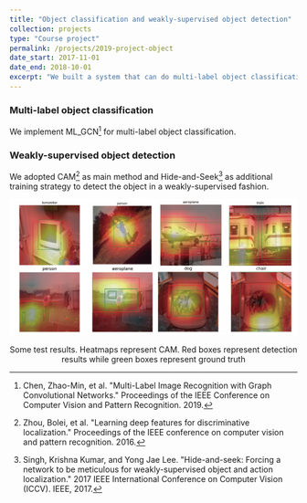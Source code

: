 ```yaml
---
title: "Object classification and weakly-supervised object detection"
collection: projects
type: "Course project"
permalink: /projects/2019-project-object
date_start: 2017-11-01
date_end: 2018-10-01
excerpt: "We built a system that can do multi-label object classification and weakly-supervised object detection"
---
```


### Multi-label object classification

We implement ML_GCN[^ref1] for multi-label object classification.

### Weakly-supervised object detection

We adopted CAM[^ref2] as main method and Hide-and-Seek[^ref3] as additional training strategy to detect the object in a weakly-supervised fashion.

![img](/images/project-object-result.png)

<p style="text-align: center;">Some test results. Heatmaps represent CAM. Red boxes represent detection results while green boxes represent ground truth</p>

[^ref1]: Chen, Zhao-Min, et al. "Multi-Label Image Recognition with Graph Convolutional Networks." Proceedings of the IEEE Conference on Computer Vision and Pattern Recognition. 2019.

[^ref2]: Zhou, Bolei, et al. "Learning deep features for discriminative localization." Proceedings of the IEEE conference on computer vision and pattern recognition. 2016.

[^ref3]: Singh, Krishna Kumar, and Yong Jae Lee. "Hide-and-seek: Forcing a network to be meticulous for weakly-supervised object and action localization." 2017 IEEE International Conference on Computer Vision (ICCV). IEEE, 2017.
